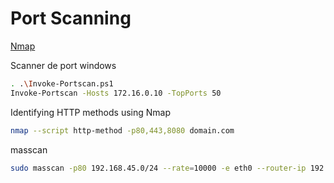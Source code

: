 # Port Scanning

[Nmap](./Nmap.md)

Scanner de port windows

```sh
. .\Invoke-Portscan.ps1
Invoke-Portscan -Hosts 172.16.0.10 -TopPorts 50
```

Identifying HTTP methods using Nmap

```sh
nmap --script http-method -p80,443,8080 domain.com
```

masscan

```sh
sudo masscan -p80 192.168.45.0/24 --rate=10000 -e eth0 --router-ip 192.168.45.1
```
